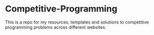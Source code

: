 # Competitive-Programming
This is a repo for my resources, templates and solutions to competitive programming problems across different websites.
